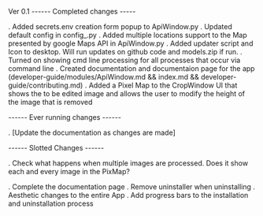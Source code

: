 Ver 0.1
------ Completed changes -----

. Added secrets.env creation form popup to ApiWindow.py
. Updated default config in config_.py
. Added multiple locations support to the Map presented by google Maps API in ApiWindow.py
. Added updater script and Icon to desktop. Will run updates on github code and models.zip if run.
. Turned on showing cmd line processing for all processes that occur via command line
. Created documentation and documentaion page for the app (developer-guide/modules/ApiWindow.md && index.md && developer-guide/contributing.md)
. Added a Pixel Map to the CropWindow UI that shows the to be edited image and allows the user to modify the height of the image that is removed

------ Ever running changes ------

. [Update the documentation as changes are made]

------ Slotted Changes ------

. Check what happens when multiple images are processed. Does it show each and every image in the PixMap?


. Complete the documentation page
. Remove uninstaller when uninstalling
. Aesthetic changes to the entire App
. Add progress bars to the installation and uninstallation process 
